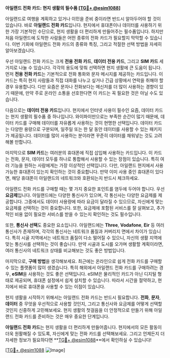 **아일랜드 전화 카드: 현지 생활의 필수품 [[TG💪+ @esim1088](https://t.me/s/esim1088)]**

아일랜드로 여행을 계획하고 있거나 이민을 준비 중이라면 반드시 알아두어야 할 것이 있습니다. 바로 **아일랜드 전화 카드**입니다. 현지에서 휴대폰이나 데이터를 사용하기 위한 가장 기본적인 수단으로, 현지 생활을 더 편리하게 만들어주는 필수품입니다. 하지만 처음 아일랜드에 도착한 사람들은 어떤 종류의 전화 카드가 필요할지 막막할 수 있습니다. 이번 기회에 아일랜드 전화 카드의 종류와 특징, 그리고 적절한 선택 방법을 자세히 알아보겠습니다.

우선 아일랜드 전화 카드는 크게 **전용 전화 카드**, **데이터 전용 카드**, 그리고 **SIM 카드** 세 가지로 나눌 수 있습니다. 각각의 용도에 맞춰 선택하면 현지 생활에 큰 도움이 됩니다. 먼저 **전용 전화 카드**는 기본적으로 전화 통화와 문자 메시지를 제공하는 카드입니다. 이 카드는 특히 현지 사람들과 직접 대화를 나누고 싶거나 긴급 상황에서 연락을 취해야 할 경우 유용합니다. 다만 요즘은 문자나 전화보다는 메신저를 더 많이 사용하는 경향이 있기 때문에, 만약 주로 온라인 소통을 선호한다면 이 카드는 꼭 필요한 것은 아닐 수도 있습니다.

다음으로는 **데이터 전용 카드**입니다. 현지에서 인터넷 사용이 필수인 요즘, 데이터 카드는 현지 생활의 필수품 중 하나입니다. 와이파이만으로는 부족한 순간이 많기 때문에, 데이터 카드를 구매해 데이터를 자유롭게 사용하는 것이 현명한 선택입니다. 데이터 카드는 다양한 용량으로 구분되며, 일주일 또는 한 달 동안 데이터를 사용할 수 있는 패키지가 제공됩니다. 데이터를 많이 사용하는 분이라면 꾸준히 데이터를 채워넣는 것도 고려해볼 만합니다.

마지막으로 **SIM 카드**는 여러분의 휴대폰에 직접 삽입해 사용하는 카드입니다. 이 카드는 전화, 문자, 데이터 모두를 하나로 통합해서 사용할 수 있는 장점이 있습니다. 특히 여러 기능을 원하는 사람에게는 가장 이상적인 선택입니다. 다만, 아일랜드 현지에서 사용 가능한 휴대폰이 있는지 확인하는 것이 중요합니다. 만약 이미 사용 중인 휴대폰이 있다면, 해당 휴대폰이 아일랜드의 네트워크와 호환되는지 반드시 체크하세요.

아일랜드 전화 카드를 구매할 때는 몇 가지 중요한 포인트를 염두에 두어야 합니다. 우선 **요금제**입니다. 아일랜드에는 다양한 통신사가 있으며, 각 통신사는 다양한 요금제를 제공합니다. 그중에서도 데이터 사용량에 따라 요금이 달라질 수 있으므로, 자신에게 맞는 요금제를 선택하는 것이 중요합니다. 또한, 요금제에 포함된 서비스를 잘 살펴보고, 추가적인 비용 없이 필요한 서비스를 받을 수 있는지 확인하는 것도 필수입니다.

또한, **통신사 선택**도 중요한 요소입니다. 아일랜드에는 **Three**, **Vodafone**, **Eir** 등 여러 통신사가 존재하며, 각각의 통신사는 네트워크 품질과 커버리지 면에서 차이가 있습니다. 특히 시골 지역에서는 네트워크 품질이 다소 떨어질 수 있으니, 자신의 생활 지역에 맞는 통신사를 선택하는 것이 좋습니다. 만약 시골과 도시를 오가며 생활할 계획이라면, 여러 통신사의 네트워크 상태를 비교해보는 것도 좋은 방법입니다.

마지막으로, **구매 방법**을 생각해보세요. 최근에는 온라인으로 쉽게 전화 카드를 구매할 수 있는 플랫폼이 많이 생겼습니다. 특히 해외에서 아일랜드 전화 카드를 구매하려는 경우, **eSIM**을 사용하는 것도 좋은 선택입니다. eSIM은 물리적인 카드가 아닌 디지털 형태로 제공되며, 휴대폰 설정에서 쉽게 설치할 수 있습니다. 따라서 시간을 절약하고, 현지에서 바로 휴대폰을 사용할 수 있는 이점이 있습니다.

현지 생활을 시작하기 위해서는 아일랜드 전화 카드는 반드시 필요합니다. **전화**, **문자**, **데이터** 중 무엇을 우선적으로 사용할 것인지, 그리고 통신사와 요금제를 어떻게 선택할 것인지 신중하게 고민해보세요. 현지 생활의 첫걸음을 더 안정적으로 만들기 위해 아일랜드 전화 카드를 준비하는 것은 매우 중요한 단계입니다.

**아일랜드 전화 카드**는 현지 생활을 더 편리하게 만들어줍니다. 현지에서의 모든 활동이 더욱 원활해질 수 있도록, 자신에게 맞는 전화 카드를 선택해보세요. 그리고 언제든지 더 자세한 정보가 필요하다면 **[TG💪+ @esim1088](https://t.me/s/esim1088)**에서 확인하실 수 있습니다!

[[TG💪+ @esim1088](https://t.me/s/esim1088) ![Image](https://i.postimg.cc/Y0z9fWf4/image.png)]